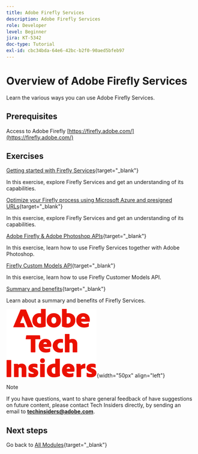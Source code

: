 ```yaml
---
title: Adobe Firefly Services
description: Adobe Firefly Services
role: Developer
level: Beginner
jira: KT-5342
doc-type: Tutorial
exl-id: cbc34bda-64e6-42bc-b2f0-90aed5bfeb97
---
```

# Overview of Adobe Firefly Services

Learn the various ways you can use Adobe Firefly Services.

## Prerequisites

Access to Adobe Firefly [https://firefly.adobe.com/](https://firefly.adobe.com/)

## Exercises

[Getting started with Firefly Services](./ex1.md){target="_blank"}

In this exercise, explore Firefly Services and get an understanding of its capabilities.

[Optimize your Firefly process using Microsoft Azure and presigned URLs](./ex2.md){target="_blank"}

In this exercise, explore Firefly Services and get an understanding of its capabilities.

[Adobe Firefly & Adobe Photoshop APIs](./ex3.md){target="_blank"}

In this exercise, learn how to use Firefly Services together with Adobe Photoshop.

[Firefly Custom Models API](./ex4.md){target="_blank"}

In this exercise, learn how to use Firefly Customer Models API.

[Summary and benefits](./summary.md){target="_blank"}

Learn about a summary and benefits of Firefly Services.

![Tech Insiders](./../../../assets/images/techinsiders.png){width="50px" align="left"}

>[!NOTE]
>
>If you have questions, want to share general feedback of have suggestions on future content, please contact Tech Insiders directly, by sending an email to **techinsiders@adobe.com**.

## Next steps

Go back to [All Modules](../../../overview.md){target="_blank"}
